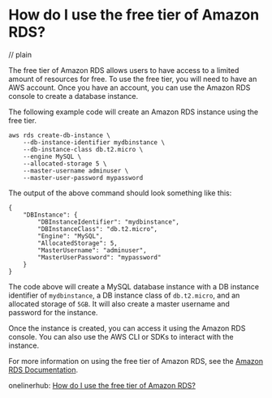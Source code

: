 # How do I use the free tier of Amazon RDS?
// plain

The free tier of Amazon RDS allows users to have access to a limited amount of resources for free. To use the free tier, you will need to have an AWS account. Once you have an account, you can use the Amazon RDS console to create a database instance.

The following example code will create an Amazon RDS instance using the free tier.

```
aws rds create-db-instance \
    --db-instance-identifier mydbinstance \
    --db-instance-class db.t2.micro \
    --engine MySQL \
    --allocated-storage 5 \
    --master-username adminuser \
    --master-user-password mypassword
```

The output of the above command should look something like this:

```
{
    "DBInstance": {
        "DBInstanceIdentifier": "mydbinstance",
        "DBInstanceClass": "db.t2.micro",
        "Engine": "MySQL",
        "AllocatedStorage": 5,
        "MasterUsername": "adminuser",
        "MasterUserPassword": "mypassword"
    }
}
```

The code above will create a MySQL database instance with a DB instance identifier of `mydbinstance`, a DB instance class of `db.t2.micro`, and an allocated storage of `5GB`. It will also create a master username and password for the instance.

Once the instance is created, you can access it using the Amazon RDS console. You can also use the AWS CLI or SDKs to interact with the instance.

For more information on using the free tier of Amazon RDS, see the [Amazon RDS Documentation](https://docs.aws.amazon.com/AmazonRDS/latest/UserGuide/CHAP_GettingStarted.html).

onelinerhub: [How do I use the free tier of Amazon RDS?](https://onelinerhub.com/amazon-redshift/how-do-i-use-the-free-tier-of-amazon-rds)
